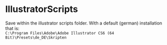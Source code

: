 # IllustratorScripts

Save within the illustrator scripts folder. With a default (german) installation that is:<br>
`C:\Program Files\Adobe\Adobe Illustrator CS6 (64 Bit)\Presets\de_DE\Skripten`
